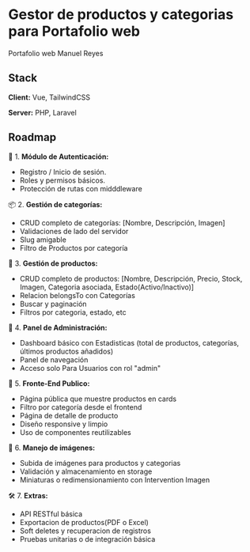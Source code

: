 # Gestor de productos y categorias para Portafolio web

Portafolio web Manuel Reyes

## Stack

**Client:** Vue, TailwindCSS

**Server:** PHP, Laravel


## Roadmap
🔧 1. **Módulo de Autenticación:**
   
  - Registro / Inicio de sesión.
  - Roles y permisos básicos.
  - Protección de rutas con midddleware 

📦 2. **Gestión de categorías:**
     
  - CRUD completo de categorías:
    [Nombre, Descripción, Imagen]
  - Validaciones de lado del servidor  
  - Slug amigable
  - Filtro de Productos por categoría

🛒 3. **Gestión de productos:**
  - CRUD completo de productos: [Nombre, Descripción, Precio, Stock, Imagen, Categoria asociada, Estado(Activo/Inactivo)]     
  - Relacion belongsTo con Categorías
  - Buscar y paginación
  - Filtros por categoria, estado, etc

📁 4. **Panel de Administración:**
  - Dashboard básico con Estadisticas (total de productos, categorías, últimos productos añadidos)
  - Panel de navegación
  - Acceso solo Para Usuarios con rol "admin"

👀 5. **Fronte-End Publico:**
  - Página pública que muestre productos en cards
  - Filtro por categoría desde el frontend
  - Página de detalle de producto
  - Diseño responsive y limpio
  - Uso de componentes reutilizables

📸 6. **Manejo de imágenes:**
  - Subida de imágenes para productos y categorias
  - Validación y almacenamiento en storage
  - Miniaturas o redimensionamiento con Intervention Imagen

🛠️ 7. **Extras:**
  - API RESTful básica
  - Exportacion de productos(PDF o Excel)
  - Soft deletes y recuperacion de registros
  - Pruebas unitarias o de integración básica   



      


